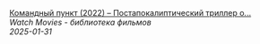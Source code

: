 <!--2025-01-31 16:00:58-->
<div class="yb">
  <a class="nodecor" href="/posts.html?filmy/komandnyj_punkt_2022_postapokalipticheskij_triller_o_vyjivanii">
    <img class="preview" data-videoid="wlLd7eK9eWc" src="https://i4.ytimg.com/vi/wlLd7eK9eWc/hqdefault.jpg" align="middle" alt="">
  </a>
  <div class="inlbl text">
    <a class="nodecor" href="/posts.html?filmy/komandnyj_punkt_2022_postapokalipticheskij_triller_o_vyjivanii">Командный пункт (2022) – Постапокалиптический триллер о...</a><br>
    <i class="smaller2">Watch Movies - библиотека фильмов</i><br>
    <i class="smaller3">2025-01-31</i>
  </div>
</div>
